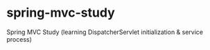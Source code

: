 # spring-mvc-study
Spring MVC Study (learning DispatcherServlet initialization &amp; service process)
